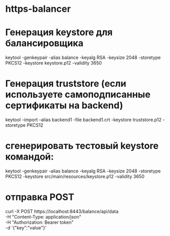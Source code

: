 # https-balancer

# Генерация keystore для балансировщика
keytool -genkeypair -alias balance -keyalg RSA -keysize 2048 -storetype PKCS12 -keystore keystore.p12 -validity 3650

# Генерация truststore (если используете самоподписанные сертификаты на backend)
keytool -import -alias backend1 -file backend1.crt -keystore truststore.p12 -storetype PKCS12

# сгенерировать тестовый keystore командой:
keytool -genkeypair -alias balance -keyalg RSA -keysize 2048 -storetype PKCS12 -keystore src/main/resources/keystore.p12 -validity 3650

# отправка POST
curl -X POST https://localhost:8443/balance/api/data \
-H "Content-Type: application/json" \
-H "Authorization: Bearer token" \
-d '{"key":"value"}'
